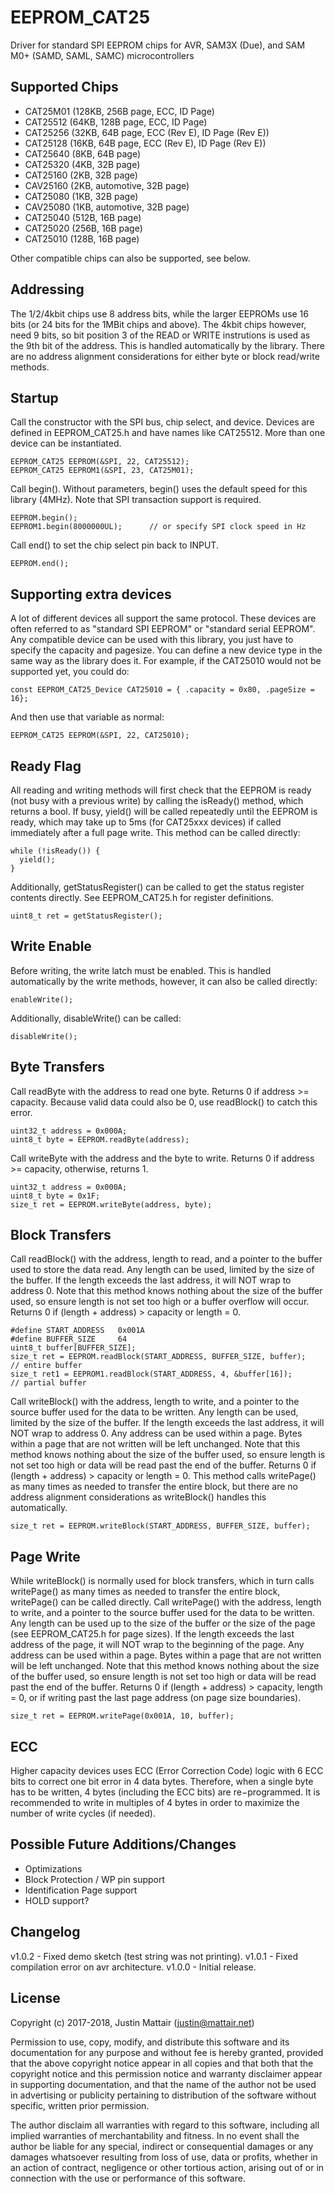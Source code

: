 # EEPROM_CAT25

Driver for standard SPI EEPROM chips for AVR, SAM3X (Due), and SAM M0+ (SAMD, SAML, SAMC)
microcontrollers


## Supported Chips

* CAT25M01 (128KB, 256B page, ECC, ID Page)
* CAT25512 (64KB, 128B page, ECC, ID Page)
* CAT25256 (32KB, 64B page, ECC (Rev E), ID Page (Rev E))
* CAT25128 (16KB, 64B page, ECC (Rev E), ID Page (Rev E))
* CAT25640 (8KB, 64B page)
* CAT25320 (4KB, 32B page)
* CAT25160 (2KB, 32B page)
* CAV25160 (2KB, automotive, 32B page)
* CAT25080 (1KB, 32B page)
* CAV25080 (1KB, automotive, 32B page)
* CAT25040 (512B, 16B page)
* CAT25020 (256B, 16B page)
* CAT25010 (128B, 16B page)

Other compatible chips can also be supported, see below.


## Addressing

The 1/2/4kbit chips use 8 address bits, while the larger EEPROMs use
16 bits (or 24 bits for the 1MBit chips and above). The 4kbit chips however, need
9 bits, so bit position 3 of the READ or WRITE instrutions is used as the 9th
bit of the address. This is handled automatically by the library. There are no
address alignment considerations for either byte or block read/write methods.


## Startup

Call the constructor with the SPI bus, chip select, and device. Devices are defined
in EEPROM_CAT25.h and have names like CAT25512. More than one device can be instantiated.

```
EEPROM_CAT25 EEPROM(&SPI, 22, CAT25512);
EEPROM_CAT25 EEPROM1(&SPI, 23, CAT25M01);
```

Call begin(). Without parameters, begin() uses the default speed for this
library (4MHz). Note that SPI transaction support is required.

```
EEPROM.begin();
EEPROM1.begin(8000000UL);      // or specify SPI clock speed in Hz
```

Call end() to set the chip select pin back to INPUT.

```
EEPROM.end();
```

## Supporting extra devices

A lot of different devices all support the same protocol. These devices are often
referred to as "standard SPI EEPROM" or "standard serial EEPROM". Any compatible device
can be used with this library, you just have to specify the capacity and pagesize. You
can define a new device type in the same way as the library does it. For example, if the
CAT25010 would not be supported yet, you could do:

    const EEPROM_CAT25_Device CAT25010 = { .capacity = 0x80, .pageSize = 16};

And then use that variable as normal:

    EEPROM_CAT25 EEPROM(&SPI, 22, CAT25010);

## Ready Flag

All reading and writing methods will first check that the EEPROM is ready (not busy with
a previous write) by calling the isReady() method, which returns a bool. If busy, yield()
will be called repeatedly until the EEPROM is ready, which may take up to 5ms (for
CAT25xxx devices) if called immediately after a full page write. This method can be
called directly:

```
while (!isReady()) {
  yield();
}
```

Additionally, getStatusRegister() can be called to get the status register contents directly.
See EEPROM_CAT25.h for register definitions.

```
uint8_t ret = getStatusRegister();
```


## Write Enable

Before writing, the write latch must be enabled. This is handled automatically by the write
methods, however, it can also be called directly:

```
enableWrite();
```

Additionally, disableWrite() can be called:

```
disableWrite();
```


## Byte Transfers

Call readByte with the address to read one byte. Returns 0 if address >= capacity.
Because valid data could also be 0, use readBlock() to catch this error.

```
uint32_t address = 0x000A;
uint8_t byte = EEPROM.readByte(address);
```

Call writeByte with the address and the byte to write. Returns 0 if address >= capacity,
otherwise, returns 1.

```
uint32_t address = 0x000A;
uint8_t byte = 0x1F;
size_t ret = EEPROM.writeByte(address, byte);
```


## Block Transfers

Call readBlock() with the address, length to read, and a pointer to the buffer used to
store the data read. Any length can be used, limited by the size of the buffer. If the length
exceeds the last address, it will NOT wrap to address 0. Note that this method knows nothing about
the size of the buffer used, so ensure length is not set too high or a buffer overflow will
occur. Returns 0 if (length + address) > capacity or length = 0.

```
#define START_ADDRESS   0x001A
#define BUFFER_SIZE     64
uint8_t buffer[BUFFER_SIZE];
size_t ret = EEPROM.readBlock(START_ADDRESS, BUFFER_SIZE, buffer);        // entire buffer
size_t ret1 = EEPROM1.readBlock(START_ADDRESS, 4, &buffer[16]);           // partial buffer
```

Call writeBlock() with the address, length to write, and a pointer to the source buffer used
for the data to be written. Any length can be used, limited by the size of the buffer. If the
length exceeds the last address, it will NOT wrap to address 0. Any address can be used within
a page. Bytes within a page that are not written will be left unchanged. Note that this method
knows nothing about the size of the buffer used, so ensure length is not set too high or data
will be read past the end of the buffer. Returns 0 if (length + address) > capacity or
length = 0. This method calls writePage() as many times as needed to transfer the entire block,
but there are no address alignment considerations as writeBlock() handles this automatically.

```
size_t ret = EEPROM.writeBlock(START_ADDRESS, BUFFER_SIZE, buffer);
```


## Page Write

While writeBlock() is normally used for block transfers, which in turn calls writePage() as
many times as needed to transfer the entire block, writePage() can be called directly.
Call writePage() with the address, length to write, and a pointer to the source buffer used
for the data to be written. Any length can be used up to the size of the buffer or the size
of the page (see EEPROM_CAT25.h for page sizes). If the length exceeds the last address of
the page, it will NOT wrap to the beginning of the page. Any address can be used within a
page. Bytes within a page that are not written will be left unchanged. Note that this method
knows nothing about the size of the buffer used, so ensure length is not set too high or data
will be read past the end of the buffer. Returns 0 if (length + address) > capacity,
length = 0, or if writing past the last page address (on page size boundaries).

```
size_t ret = EEPROM.writePage(0x001A, 10, buffer);
```


## ECC

Higher capacity devices uses ECC (Error Correction Code) logic with 6 ECC bits to correct
one bit error in 4 data bytes. Therefore, when a single byte has to be written, 4 bytes
(including the ECC bits) are re−programmed. It is recommended to write in multiples of 4
bytes in order to maximize the number of write cycles (if needed).


## Possible Future Additions/Changes

* Optimizations
* Block Protection / WP pin support
* Identification Page support
* HOLD support?


## Changelog

v1.0.2 - Fixed demo sketch (test string was not printing).
v1.0.1 - Fixed compilation error on avr architecture.
v1.0.0 - Initial release.


## License

Copyright (c) 2017-2018, Justin Mattair (justin@mattair.net)

Permission to use, copy, modify, and distribute this software
and its documentation for any purpose and without fee is hereby
granted, provided that the above copyright notice appear in all
copies and that both that the copyright notice and this
permission notice and warranty disclaimer appear in supporting
documentation, and that the name of the author not be used in
advertising or publicity pertaining to distribution of the
software without specific, written prior permission.

The author disclaim all warranties with regard to this
software, including all implied warranties of merchantability
and fitness.  In no event shall the author be liable for any
special, indirect or consequential damages or any damages
whatsoever resulting from loss of use, data or profits, whether
in an action of contract, negligence or other tortious action,
arising out of or in connection with the use or performance of
this software.
